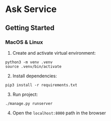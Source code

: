 # Ask Service

## Getting Started

### MacOS & Linux

1. Create and activate virtual environment:

```shell
python3 -m venv .venv
source .venv/bin/activate
```

2. Install dependencies:

```shell
pip3 install -r requirements.txt
```

3. Run project:

```shell
./manage.py runserver
```

4. Open the `localhost:8000` path in the browser
